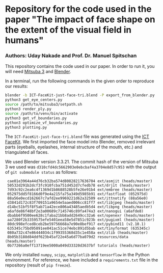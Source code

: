 # Repository for the code used in the paper "The impact of face shape on the extent of the visual field in humans"
### Authors: Uday Nakade and Prof. Dr. Manuel Spitschan

This repository contains the code used in our paper. In order to run it, 
you will need [Mitsuba 3](https://www.mitsuba-renderer.org/) and [Blender](https://www.blender.org/). 

In a terminal, run the following commands in the given order to reproduce our results:

```bash
blender -b ICT-FaceKit-just-face-tri.blend -P export_from_blender.py
python3 get_eye_centers.py
source /path/to/mitsuba3/setpath.sh
python3 render_ply.py
source /path/to/venv/bin/activate
python3 get_vf_boundaries.py
python3 optimize_vf_boundaries.py
python3 plotting.py
```

The `ICT-FaceKit-just-face-tri.blend` file was generated using the [ICT FaceKit](https://github.com/ICT-VGL/ICT-FaceKit).
We first imported the face model into Blender, removed irrelevant parts (eyeballs, eyelashes, internal structure of the mouth, etc.) and triangulated all faces.

We used Blender version 3.3.21. The commit hash of the version of Mitsuba 3 we used was 
`d310cfd4dc5662903e0ebcbaf4a3704e8d57c953` with the output of `git submodule status` as follows:
```
 cae01e3964a44d76cb32ba574d80828217636704 ext/asmjit (heads/master)
 50532d291b2dcf3fc910fcba751d452d7cfedb78 ext/drjit (heads/master)
 7d93c92c2ea6c4f1369d1b8688528b5fe26e91b4 ext/embree (heads/master)
 052975dd5f8166d0f9e4a215fa75a349d5985b91 ext/fastfloat (052975d)
 88a56e0ecd162667c7afd2ee9969221d62a32509 ext/ittnotify (88a56e0)
 d3841d172c83f709151a9654e5aaed006cc81ff7 ext/libjpeg (heads/master)
 d14bc51bf5f8f5ab71a42ece806a43485aedb5d4 ext/libpng (heads/master)
 a6afde86f48bf2e3a00689c7145746c89fa474a3 ext/nanogui (a6afde8)
 dbabb6f9500ee628c1faba21bb8add2649cc32a6 ext/openexr (heads/master)
 aa7280f2b3359575efe5401eea58e5d7851c923b ext/pugixml (heads/master)
 80dc998efced8ceb2be59756668a7e90e8bef917 ext/pybind11 (v2.10.1)
 635345c75bd95891ee041ac51ce74ebc891d5bab ext/tinyformat (635345c)
 080a732c47e86444034c1f99355368d35c1e458a ext/zlib (heads/master)
 8b05b3188d84ddf623b45af22e45a6d77ba079d2 resources/data (heads/master)
 0b77266a0eff13719ee5000a049d33320d3637bf tutorials (heads/master)
```
We only installed `numpy`, `scipy`, `matplotlib` and `tensorflow` in the Python environment. 
For reference, we have included a `requirements.txt` file in the repository (result of `pip freeze`).

